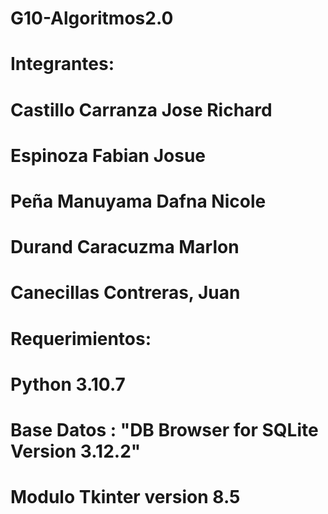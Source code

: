 # G10-Algoritmos2.0
# Integrantes:
# Castillo Carranza Jose Richard
# Espinoza Fabian Josue
# Peña Manuyama Dafna Nicole
# Durand Caracuzma Marlon
# Canecillas Contreras, Juan
# 
# Requerimientos:
# Python 3.10.7
# Base Datos : "DB Browser for SQLite Version 3.12.2"
# Modulo Tkinter version 8.5
